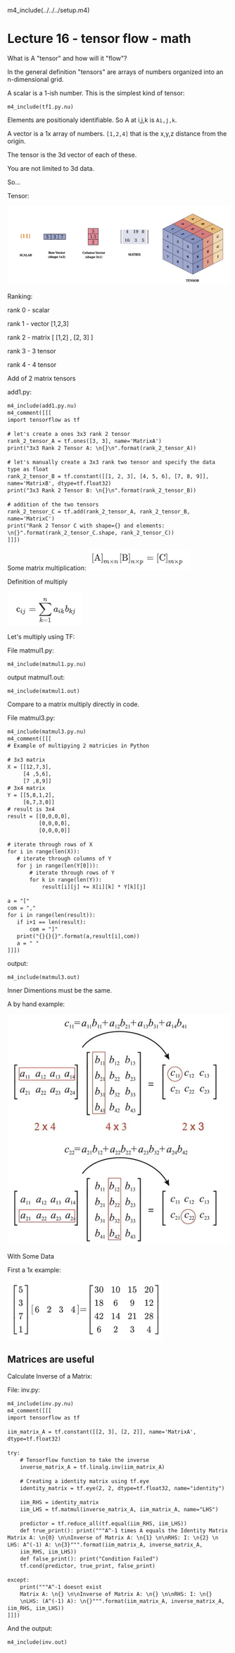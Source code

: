 m4_include(../../../setup.m4)

# Lecture 16 - tensor flow - math 

What is A "tensor" and how will it "flow"?

In the general definition "tensors" are arrays of numbers organized into an n-dimensional grid.

A scalar is a 1-ish number.  This is the simplest kind of tensor:


```
m4_include(tf1.py.nu)
```

Elements are positionaly identifiable.  So A at i,j,k is `Ai,j,k`.

A vector is a 1x array of numbers.  `[1,2,4]`  that is the x,y,z distance from the origin.

The tensor is the 3d vector of each of these.

You are not limited to 3d data.

<div class="pagebreak"></div>

So...

Tensor:

![tensor.png](tensor.png)


Ranking:

rank 0 - scalar

rank 1 - vector [1,2,3]

rank 2 - matrix [ [1,2] , [2, 3] ]

rank 3 - 3 tensor

rank 4 - 4 tensor

Add of 2 matrix tensors

add1.py:

```
m4_include(add1.py.nu)
m4_comment([[[
import tensorflow as tf

# let's create a ones 3x3 rank 2 tensor
rank_2_tensor_A = tf.ones([3, 3], name='MatrixA')
print("3x3 Rank 2 Tensor A: \n{}\n".format(rank_2_tensor_A))

# let's manually create a 3x3 rank two tensor and specify the data type as float
rank_2_tensor_B = tf.constant([[1, 2, 3], [4, 5, 6], [7, 8, 9]], name='MatrixB', dtype=tf.float32)
print("3x3 Rank 2 Tensor B: \n{}\n".format(rank_2_tensor_B))

# addition of the two tensors
rank_2_tensor_C = tf.add(rank_2_tensor_A, rank_2_tensor_B, name='MatrixC')
print("Rank 2 Tensor C with shape={} and elements: \n{}".format(rank_2_tensor_C.shape, rank_2_tensor_C))
]]])
```

<div class="pagebreak"></div>

Some matrix multiplication: ![mul0.png](mul0.png)

Definition of multiply

![mul1.png](mul1.png)


Let's multiply using TF:

File matmul1.py:

```
m4_include(matmul1.py.nu)
```

output matmul1.out:

```
m4_include(matmul1.out)
```

Compare to a matrix multiply directly in code.

File matmul3.py:

```
m4_include(matmul3.py.nu)
m4_comment([[[
# Example of multipying 2 matricies in Python

# 3x3 matrix
X = [[12,7,3],
     [4 ,5,6],
     [7 ,8,9]]
# 3x4 matrix
Y = [[5,8,1,2],
     [6,7,3,0]]
# result is 3x4
result = [[0,0,0,0],
          [0,0,0,0],
          [0,0,0,0]]

# iterate through rows of X
for i in range(len(X)):
   # iterate through columns of Y
   for j in range(len(Y[0])):
       # iterate through rows of Y
       for k in range(len(Y)):
           result[i][j] += X[i][k] * Y[k][j]

a = "["
com = ","
for i in range(len(result)):
   if i+1 == len(result):
       com = "]"
   print("{}{}{}".format(a,result[i],com))
   a = " "
]]])
```

output:

```
m4_include(matmul3.out)
```




Inner Dimentions must be the same.

A by hand example:

![mat2.png](mat2.png)

With Some Data

First a 1x example:

![mat3.png](mat3.png)





## Matrices are useful

Calculate Inverse of a Matrix:

File: inv.py:

```
m4_include(inv.py.nu)
m4_comment([[[
import tensorflow as tf

iim_matrix_A = tf.constant([[2, 3], [2, 2]], name='MatrixA', dtype=tf.float32)

try:
    # Tensorflow function to take the inverse
    inverse_matrix_A = tf.linalg.inv(iim_matrix_A)

    # Creating a identity matrix using tf.eye
    identity_matrix = tf.eye(2, 2, dtype=tf.float32, name="identity")

    iim_RHS = identity_matrix
    iim_LHS = tf.matmul(inverse_matrix_A, iim_matrix_A, name="LHS")

    predictor = tf.reduce_all(tf.equal(iim_RHS, iim_LHS))
    def true_print(): print("""A^-1 times A equals the Identity Matrix
Matrix A: \n{0} \n\nInverse of Matrix A: \n{1} \n\nRHS: I: \n{2} \n
LHS: A^(-1) A: \n{3}""".format(iim_matrix_A, inverse_matrix_A,
    iim_RHS, iim_LHS))
    def false_print(): print("Condition Failed")
    tf.cond(predictor, true_print, false_print)

except:
    print("""A^-1 doesnt exist
    Matrix A: \n{} \n\nInverse of Matrix A: \n{} \n\nRHS: I: \n{}
    \nLHS: (A^(-1) A): \n{}""".format(iim_matrix_A, inverse_matrix_A, iim_RHS, iim_LHS))
]]])
```

And the output:

```
m4_include(inv.out)
```



